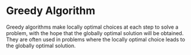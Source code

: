 # Greedy Algorithm

Greedy algorithms make locally optimal choices at each step to solve a problem, with the hope that the globally optimal solution will be obtained. They are often used in problems where the locally optimal choice leads to the globally optimal solution.